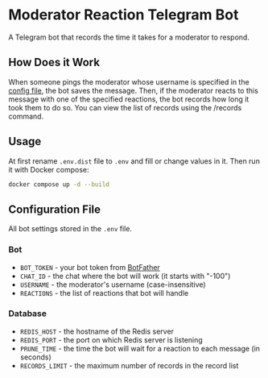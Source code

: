 # Moderator Reaction Telegram Bot

A Telegram bot that records the time it takes for a moderator to respond.

## How Does it Work

When someone pings the moderator whose username is specified in the [config file](#configuration-file), the bot saves the message. Then, if the moderator reacts to this message with one of the specified reactions, the bot records how long it took them to do so. You can view the list of records using the /records command.

## Usage

At first rename `.env.dist` file to `.env` and fill or change values in it. Then run it with Docker compose:

```bash
docker compose up -d --build
```

## Configuration File

All bot settings stored in the `.env` file.

### Bot

- `BOT_TOKEN` - your bot token from [BotFather](https://botfather.t.me/)
- `CHAT_ID` - the chat where the bot will work (it starts with "-100")
- `USERNAME` - the moderator's username (case-insensitive)
- `REACTIONS` - the list of reactions that bot will handle

### Database

- `REDIS_HOST` - the hostname of the Redis server
- `REDIS_PORT` - the port on which Redis server is listening
- `PRUNE_TIME` - the time the bot will wait for a reaction to each message (in seconds)
- `RECORDS_LIMIT` - the maximum number of records in the record list